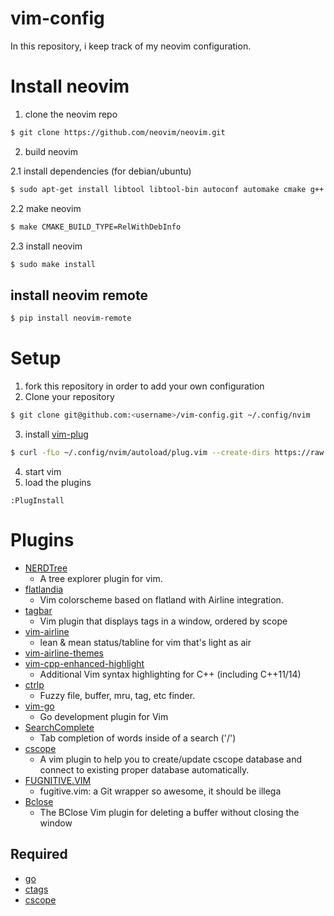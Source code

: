 # vim-config
In this repository, i keep track of my neovim configuration.

# Install neovim

1. clone the neovim repo

```bash
$ git clone https://github.com/neovim/neovim.git
```

2. build neovim

2.1 install dependencies (for debian/ubuntu)

```bash
$ sudo apt-get install libtool libtool-bin autoconf automake cmake g++ pkg-config unzip gettext
```

2.2 make neovim

```bash
$ make CMAKE_BUILD_TYPE=RelWithDebInfo
```

2.3 install neovim

```bash
$ sudo make install
```

## install neovim remote
```bash
$ pip install neovim-remote
```

# Setup
1. fork this repository in order to add your own configuration
2. Clone your repository

```bash
$ git clone git@github.com:<username>/vim-config.git ~/.config/nvim
```

3. install [vim-plug](https://github.com/junegunn/vim-plug)

```bash
$ curl -fLo ~/.config/nvim/autoload/plug.vim --create-dirs https://raw.githubusercontent.com/junegunn/vim-plug/master/plug.vim
```

4. start vim
5. load the plugins

```
:PlugInstall
```

# Plugins
* [NERDTree](https://github.com/scrooloose/nerdtree)
  * A tree explorer plugin for vim.
* [flatlandia](https://github.com/jordwalke/flatlandia)
  * Vim colorscheme based on flatland with Airline integration.
* [tagbar](https://github.com/majutsushi/tagbar)
  * Vim plugin that displays tags in a window, ordered by scope
* [vim-airline](https://github.com/vim-airline/vim-airline)
  * lean & mean status/tabline for vim that's light as air
* [vim-airline-themes](https://github.com/vim-airline/vim-airline-themes)
* [vim-cpp-enhanced-highlight](https://github.com/octol/vim-cpp-enhanced-highlight)
  * Additional Vim syntax highlighting for C++ (including C++11/14)
* [ctrlp](https://github.com/ctrlpvim/ctrlp.vim)
  * Fuzzy file, buffer, mru, tag, etc finder.
* [vim-go](https://github.com/fatih/vim-go)
  * Go development plugin for Vim
* [SearchComplete](https://github.com/vim-scripts/SearchComplete)
  * Tab completion of words inside of a search ('/')
* [cscope](https://github.com/brookhong/cscope.vim)
  * A vim plugin to help you to create/update cscope database and connect to existing proper database automatically.
* [FUGNITIVE.VIM](https://github.com/tpope/vim-fugitive)
  * fugitive.vim: a Git wrapper so awesome, it should be illega
* [Bclose](https://github.com/rbgrouleff/bclose.vim)
  * The BClose Vim plugin for deleting a buffer without closing the window

## Required
* [go](https://golang.org)
* [ctags](http://ctags.sourceforge.net)
* [cscope](http://cscope.sourceforge.net)

